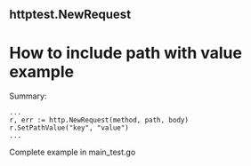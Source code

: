 ## httptest.NewRequest
# How to include path with value example

Summary:
```
...
r, err := http.NewRequest(method, path, body)
r.SetPathValue("key", "value")
...
```

Complete example in main_test.go